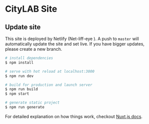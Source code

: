 # CityLAB Site

## Update site

This site is deployed by Netlify (Net-liff-eye ). A push to ```master``` will automatically update the site and set live. If you have bigger updates, please create a new branch.

``` bash
# install dependencies
$ npm install

# serve with hot reload at localhost:3000
$ npm run dev

# build for production and launch server
$ npm run build
$ npm start

# generate static project
$ npm run generate
```

For detailed explanation on how things work, checkout [Nuxt.js docs](https://nuxtjs.org).
